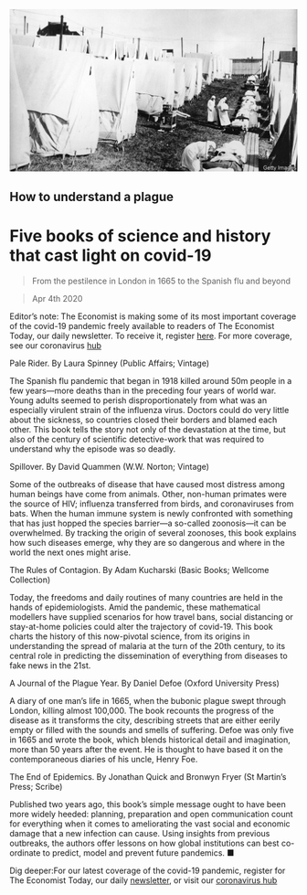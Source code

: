 ![](./images/20200404_BKP001_0.jpg)

## How to understand a plague

# Five books of science and history that cast light on covid-19

> From the pestilence in London in 1665 to the Spanish flu and beyond

> Apr 4th 2020

Editor’s note: The Economist is making some of its most important coverage of the covid-19 pandemic freely available to readers of The Economist Today, our daily newsletter. To receive it, register [here](https://www.economist.com//newslettersignup). For more coverage, see our coronavirus [hub](https://www.economist.com//coronavirus)

Pale Rider. By Laura Spinney (Public Affairs; Vintage)

The Spanish flu pandemic that began in 1918 killed around 50m people in a few years—more deaths than in the preceding four years of world war. Young adults seemed to perish disproportionately from what was an especially virulent strain of the influenza virus. Doctors could do very little about the sickness, so countries closed their borders and blamed each other. This book tells the story not only of the devastation at the time, but also of the century of scientific detective-work that was required to understand why the episode was so deadly.

Spillover. By David Quammen (W.W. Norton; Vintage)

Some of the outbreaks of disease that have caused most distress among human beings have come from animals. Other, non-human primates were the source of HIV; influenza transferred from birds, and coronaviruses from bats. When the human immune system is newly confronted with something that has just hopped the species barrier—a so-called zoonosis—it can be overwhelmed. By tracking the origin of several zoonoses, this book explains how such diseases emerge, why they are so dangerous and where in the world the next ones might arise.

The Rules of Contagion. By Adam Kucharski (Basic Books; Wellcome Collection)

Today, the freedoms and daily routines of many countries are held in the hands of epidemiologists. Amid the pandemic, these mathematical modellers have supplied scenarios for how travel bans, social distancing or stay-at-home policies could alter the trajectory of covid-19. This book charts the history of this now-pivotal science, from its origins in understanding the spread of malaria at the turn of the 20th century, to its central role in predicting the dissemination of everything from diseases to fake news in the 21st.

A Journal of the Plague Year. By Daniel Defoe (Oxford University Press)

A diary of one man’s life in 1665, when the bubonic plague swept through London, killing almost 100,000. The book recounts the progress of the disease as it transforms the city, describing streets that are either eerily empty or filled with the sounds and smells of suffering. Defoe was only five in 1665 and wrote the book, which blends historical detail and imagination, more than 50 years after the event. He is thought to have based it on the contemporaneous diaries of his uncle, Henry Foe.

The End of Epidemics. By Jonathan Quick and Bronwyn Fryer (St Martin’s Press; Scribe)

Published two years ago, this book’s simple message ought to have been more widely heeded: planning, preparation and open communication count for everything when it comes to ameliorating the vast social and economic damage that a new infection can cause. Using insights from previous outbreaks, the authors offer lessons on how global institutions can best co-ordinate to predict, model and prevent future pandemics. ■

Dig deeper:For our latest coverage of the covid-19 pandemic, register for The Economist Today, our daily [newsletter](https://www.economist.com//newslettersignup), or visit our [coronavirus hub](https://www.economist.com//coronavirus)